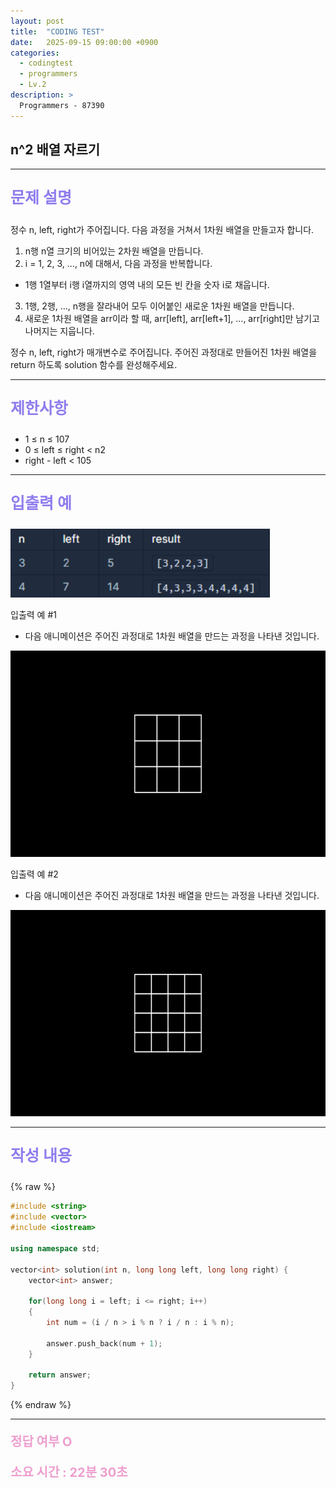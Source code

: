 ```yaml
---
layout: post
title:  "CODING TEST"
date:   2025-09-15 09:00:00 +0900
categories:
  - codingtest
  - programmers
  - Lv.2
description: >
  Programmers - 87390
---
```

## n^2 배열 자르기

---

<p style = "color:#8f7cee; font-size:25px; font-weight:bold">
문제 설명
</p>

정수 n, left, right가 주어집니다. 다음 과정을 거쳐서 1차원 배열을 만들고자 합니다.

1. n행 n열 크기의 비어있는 2차원 배열을 만듭니다.
2. i = 1, 2, 3, ..., n에 대해서, 다음 과정을 반복합니다.
 - 1행 1열부터 i행 i열까지의 영역 내의 모든 빈 칸을 숫자 i로 채웁니다.
3. 1행, 2행, ..., n행을 잘라내어 모두 이어붙인 새로운 1차원 배열을 만듭니다.
4. 새로운 1차원 배열을 arr이라 할 때, arr[left], arr[left+1], ..., arr[right]만 남기고 나머지는 지웁니다.

정수 n, left, right가 매개변수로 주어집니다. 주어진 과정대로 만들어진 1차원 배열을 return 하도록 solution 함수를 완성해주세요.

---

<p style = "color:#8f7cee; font-size:25px; font-weight:bold">
제한사항
</p>

- 1 ≤ n ≤ 107
- 0 ≤ left ≤ right < n2
- right - left < 105

---

<p style = "color:#8f7cee; font-size:25px; font-weight:bold">
입출력 예 
</p>

<img src = "/assets/img/codingtest/87390_1.png" width = "415" height = "110">

입출력 예 #1
- 다음 애니메이션은 주어진 과정대로 1차원 배열을 만드는 과정을 나타낸 것입니다.

<img src = "/assets/img/codingtest/87390_2.gif" width = "600" height = "330">

입출력 예 #2
- 다음 애니메이션은 주어진 과정대로 1차원 배열을 만드는 과정을 나타낸 것입니다.

<img src = "/assets/img/codingtest/87390_3.gif" width = "600" height = "330">

---

<p style = "color:#8f7cee; font-size:25px; font-weight:bold">
작성 내용
</p>

{% raw %}
```cpp
#include <string>
#include <vector>
#include <iostream>

using namespace std;

vector<int> solution(int n, long long left, long long right) {
    vector<int> answer;

    for(long long i = left; i <= right; i++)
    {
        int num = (i / n > i % n ? i / n : i % n);

        answer.push_back(num + 1);
    }   
    
    return answer;
}
```
{% endraw %}

---

<p style = "color:#ed9ece; font-size:20px; font-weight:bold">
정답 여부 O
</p>

<p style = "color:#ed9ece; font-size:20px; font-weight:bold">
소요 시간 : 22분 30초
</p>